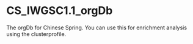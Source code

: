 # CS_IWGSC1.1_orgDb
The orgDb for Chinese Spring. You can use this for enrichment analysis using the clusterprofile.
